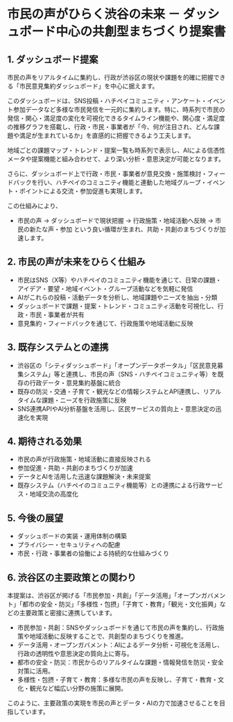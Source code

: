 # 市民の声がひらく渋谷の未来 － ダッシュボード中心の共創型まちづくり提案書

## 1. ダッシュボード提案
市民の声をリアルタイムに集約し、行政が渋谷区の現状や課題を的確に把握できる「市民意見集約ダッシュボード」を中心に据えます。

このダッシュボードは、SNS投稿・ハチペイコミュニティ・アンケート・イベント参加データなど多様な市民発信を一元的に集約します。特に、時系列で市民の発信・関心・満足度の変化を可視化できるタイムライン機能や、関心度・満足度の推移グラフを搭載し、行政・市民・事業者が「今、何が注目され、どんな課題や満足が生まれているか」を直感的に把握できるよう工夫します。

地域ごとの課題マップ・トレンド・提案一覧も時系列で表示し、AIによる信憑性メータや提案機能と組み合わせて、より深い分析・意思決定が可能となります。

さらに、ダッシュボード上で行政・市民・事業者が意見交換・施策検討・フィードバックを行い、ハチペイのコミュニティ機能と連動した地域グループ・イベント・ポイントによる交流・参加促進も実現します。

この仕組みにより、
- 市民の声 → ダッシュボードで現状把握 → 行政施策・地域活動へ反映 → 市民の新たな声・参加
という良い循環が生まれ、共助・共創のまちづくりが加速します。

## 2. 市民の声が未来をひらく仕組み
- 市民はSNS（X等）やハチペイのコミュニティ機能を通じて、日常の課題・アイデア・要望・地域イベント・グループ活動などを気軽に発信
- AIがこれらの投稿・活動データを分析し、地域課題やニーズを抽出・分類
- ダッシュボードで課題・提案・トレンド・コミュニティ活動を可視化し、行政・市民・事業者が共有
- 意見集約・フィードバックを通じて、行政施策や地域活動に反映

## 3. 既存システムとの連携
- 渋谷区の「シティダッシュボード」「オープンデータポータル」「区民意見募集システム」等と連携し、市民の声（SNS・ハチペイコミュニティ等）を既存の行政データ・意見集約基盤に統合
- 既存の防災・交通・子育て・観光などの情報システムとAPI連携し、リアルタイムな課題・ニーズを行政施策に反映
- SNS連携APIやAI分析基盤を活用し、区民サービスの質向上・意思決定の迅速化を実現

## 4. 期待される効果
- 市民の声が行政施策・地域活動に直接反映される
- 参加促進・共助・共創のまちづくりが加速
- データとAIを活用した迅速な課題解決・未来提案
- 既存システム（ハチペイのコミュニティ機能等）との連携による行政サービス・地域交流の高度化

## 5. 今後の展望
- ダッシュボードの実装・運用体制の構築
- プライバシー・セキュリティへの配慮
- 市民・行政・事業者の協働による持続的な仕組みづくり

## 6. 渋谷区の主要政策との関わり
本提案は、渋谷区が掲げる「市民参加・共創」「データ活用」「オープンガバメント」「都市の安全・防災」「多様性・包摂」「子育て・教育」「観光・文化振興」などの主要政策と密接に連携しています。

- 市民参加・共創：SNSやダッシュボードを通じて市民の声を集約し、行政施策や地域活動に反映することで、共創型のまちづくりを推進。
- データ活用・オープンガバメント：AIによるデータ分析・可視化を活用し、行政の透明性や意思決定の質向上に寄与。
- 都市の安全・防災：市民からのリアルタイムな課題・情報発信を防災・安全対策に活用。
- 多様性・包摂・子育て・教育：多様な市民の声を反映し、子育て・教育・文化・観光など幅広い分野の施策に展開。

このように、主要政策の実現を市民の声とデータ・AIの力で加速させることを目指しています。
